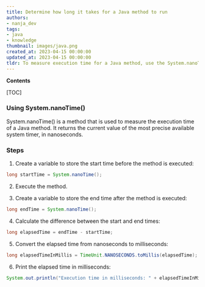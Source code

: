 ```yaml
---
title: Determine how long it takes for a Java method to run
authors:
- nanja_dev
tags:
- java
- knowledge
thumbnail: images/java.png
created_at: 2023-04-15 00:00:00
updated_at: 2023-04-15 00:00:00
tldr: To measure execution time for a Java method, use the System.nanoTime() method.
---
```


**Contents**

[TOC]

### Using System.nanoTime() 

System.nanoTime() is a method that is used to measure the execution time of a Java method. It returns the current value of the most precise available system timer, in nanoseconds.

### Steps

1. Create a variable to store the start time before the method is executed:

```java
long startTime = System.nanoTime();
```

2. Execute the method.

3. Create a variable to store the end time after the method is executed:

```java
long endTime = System.nanoTime();
```

4. Calculate the difference between the start and end times:

```java
long elapsedTime = endTime - startTime;
```

5. Convert the elapsed time from nanoseconds to milliseconds:

```java
long elapsedTimeInMillis = TimeUnit.NANOSECONDS.toMillis(elapsedTime);
```

6. Print the elapsed time in milliseconds:

```java
System.out.println("Execution time in milliseconds: " + elapsedTimeInMillis);
```
